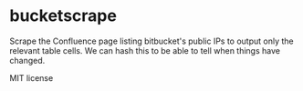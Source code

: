 # bucketscrape
Scrape the Confluence page listing bitbucket's public IPs to output only the relevant table cells. We can hash this to be able to tell when things have changed.

MIT license
